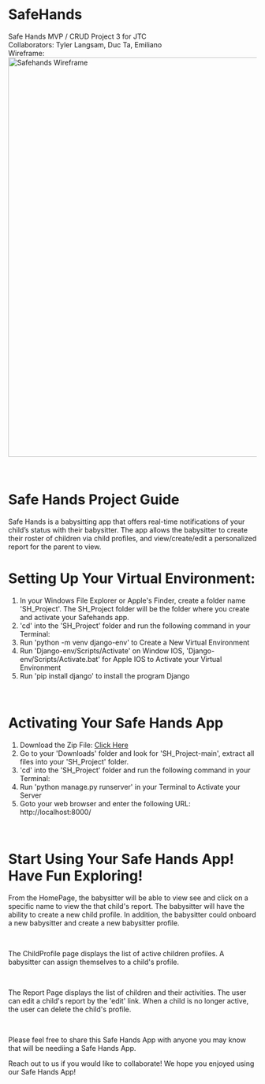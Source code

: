 # SafeHands
Safe Hands MVP / CRUD Project 3 for JTC<br>
Collaborators: Tyler Langsam, Duc Ta, Emiliano<br>
Wireframe:
<img width="810" alt="Safehands Wireframe" src="https://user-images.githubusercontent.com/90009414/142518825-c8b99446-fda0-4eae-9013-d2ee7ee9e554.png">

<br>

<h1>Safe Hands Project Guide</h1>
Safe Hands is a babysitting app that offers real-time notifications of your child’s status with their babysitter. The app allows the babysitter to create their roster of children via child profiles, and view/create/edit a personalized report for the parent to view. 

<br>

# Setting Up Your Virtual Environment:
1. In your Windows File Explorer or Apple's Finder, create a folder name 'SH_Project'.  The SH_Project folder will be the folder where you create and activate your Safehands app.
2. 'cd' into the 'SH_Project' folder and run the following command in your Terminal:
3. Run 'python -m venv django-env' to Create a New Virtual Environment
4. Run 'Django-env/Scripts/Activate' on Window IOS, 'Django-env/Scripts/Activate.bat' for Apple IOS to Activate your Virtual Environment
5. Run 'pip install django' to install the program Django
   
<br>

# Activating Your Safe Hands App
1. Download the Zip File: [Click Here](https://github.com/Tylerlangsam/SH_Project/archive/refs/heads/main.zip)
2. Go to your 'Downloads' folder and look for 'SH_Project-main', extract all files into your 'SH_Project' folder.
3. 'cd' into the 'SH_Project' folder and run the following command in your Terminal:
4. Run 'python manage.py runserver' in your Terminal to Activate your Server
5. Goto your web browser and enter the following URL: http://localhost:8000/

<br>

# Start Using Your Safe Hands App! Have Fun Exploring!
From the HomePage, the babysitter will be able to view see and click on a specific name to view the that child's report. The babysitter will have the ability to create a new child profile. In addition, the babysitter could onboard a new babysitter and create a new babysitter profile.

<br>

The ChildProfile page displays the list of active children profiles. A babysitter can assign themselves to a child's profile.

<br>

The Report Page displays the list of children and their activities. The user can edit a child's report by the 'edit' link. When a child is no longer active, the user can delete the child's profile.

<br>

Please feel free to share this Safe Hands App with anyone you may know that will be neediing a Safe Hands App.

Reach out to us if you would like to collaborate!
We hope you enjoyed using our Safe Hands App!

<br>